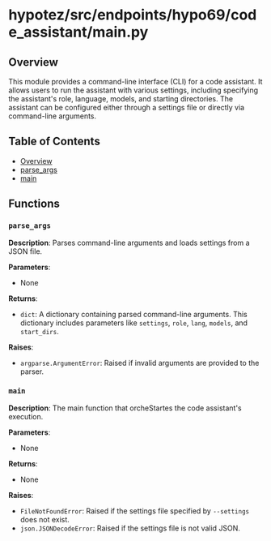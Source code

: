# hypotez/src/endpoints/hypo69/code_assistant/main.py

## Overview

This module provides a command-line interface (CLI) for a code assistant. It allows users to run the assistant with various settings, including specifying the assistant's role, language, models, and starting directories.  The assistant can be configured either through a settings file or directly via command-line arguments.

## Table of Contents

* [Overview](#overview)
* [parse_args](#parse_args)
* [main](#main)


## Functions

### `parse_args`

**Description**: Parses command-line arguments and loads settings from a JSON file.

**Parameters**:
- None

**Returns**:
- `dict`: A dictionary containing parsed command-line arguments.  This dictionary includes parameters like `settings`, `role`, `lang`, `models`, and `start_dirs`.


**Raises**:
- `argparse.ArgumentError`: Raised if invalid arguments are provided to the parser.


### `main`

**Description**: The main function that orcheStartes the code assistant's execution.

**Parameters**:
- None

**Returns**:
- None

**Raises**:
- `FileNotFoundError`: Raised if the settings file specified by `--settings` does not exist.
- `json.JSONDecodeError`: Raised if the settings file is not valid JSON.